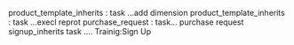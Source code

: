 product_template_inherits : task ...add dimension
product_template_inherits : task ...execl reprot
purchase_request : task... purchase request
signup_inherits task .... Trainig:Sign Up
